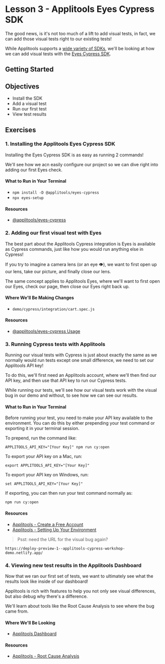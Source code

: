 # Lesson 3 - Applitools Eyes Cypress SDK

The good news, is it's not too much of a lift to add visual tests, in fact, we can add those visual tests right to our existing tests!

While Applitools supports a [wide variety of SDKs](https://applitools.com/tutorials), we'll be looking at how we can add visual tests with the [Eyes Cypress SDK](https://www.npmjs.com/package/@applitools/eyes-cypress).

## Getting Started

## Objectives
* Install the SDK
* Add a visual test
* Run our first test
* View test results

## Exercises

### 1. Installing the Applitools Eyes Cypress SDK

Installing the Eyes Cypress SDK is as easy as running 2 commands!

We'll see how we acn easily configure our project so we can dive right into adding our first Eyes check.

#### What to Run in Your Terminal
* `npm install -D @applitools/eyes-cypress`
* `npx eyes-setup`

#### Resources
* [@applitools/eyes-cypress](https://www.npmjs.com/package/@applitools/eyes-cypress)

### 2. Adding our first visual test with Eyes

The best part about the Applitools Cypress integration is Eyes is available as Cypress commands, just like how you would run anything else in Cypress!

If you try to imagine a camera lens (or an eye 👁), we want to first open up our lens, take our picture, and finally close our lens.

The same concept applies to Applitools Eyes, where we'll want to first open our Eyes, check our page, then close our Eyes right back up.

#### Where We'll Be Making Changes
* `demo/cypress/integration/cart.spec.js`

#### Resources
* [@applitools/eyes-cypress Usage](https://www.npmjs.com/package/@applitools/eyes-cypress#usage)

### 3. Running Cypress tests with Applitools

Running our visual tests with Cypress is just about exactly the same as we normally would run tests except one small difference, we need to set our Applitools API key!

To do this, we'll first need an Applitools account, where we'll then find our API key, and then use that API key to run our Cypress tests.

While running our tests, we'll see how our visual tests work with the visual bug in our demo and without, to see how we can see our results.

#### What to Run in Your Terminal

Before running your test, you need to make your API key available to the environment. You can do this by either prepending your test command or exporting it in your terminal session.

To prepend, run the command like:

```
APPLITOOLS_API_KEY="[Your Key]" npm run cy:open
```

To export your API key on a Mac, run:

```
export APPLITOOLS_API_KEY="[Your Key]"
```

To export your API key on Windows, run:

```
set APPLITOOLS_API_KEY="[Your Key]"
```

If exporting, you can then run your test command normally as:
```
npm run cy:open
```

#### Resources
* [Applitools - Create a Free Account](https://auth.applitools.com/users/register)
* [Applitools - Setting Up Your Environment](https://applitools.com/tutorials/getting-started/setting-up-your-environment.html)

> Psst: need the URL for the visual bug again?
```
https://deploy-preview-1--applitools-cypress-workshop-demo.netlify.app/
```

### 4. Viewing new test results in the Applitools Dashboard

Now that we ran our first set of tests, we want to ultimately see what the results look like inside of our dashboard!

Applitools is rich with features to help you not only see visual differences, but also debug why there's a difference.

We'll learn about tools like the Root Cause Analysis to see where the bug came from.

#### Where We'll Be Looking
* [Applitools Dashboard](https://eyes.applitools.com/app/test-results/)

#### Resources
* [Applitools - Root Cause Analysis](https://applitools.com/root-cause-analysis/)
